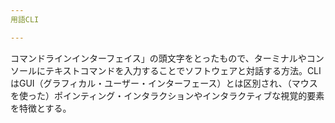 ```yaml
---
用語CLI

---
```

コマンドラインインターフェイス」の頭文字をとったもので、ターミナルやコンソールにテキストコマンドを入力することでソフトウェアと対話する方法。CLIはGUI（グラフィカル・ユーザー・インターフェース）とは区別され、（マウスを使った）ポインティング・インタラクションやインタラクティブな視覚的要素を特徴とする。